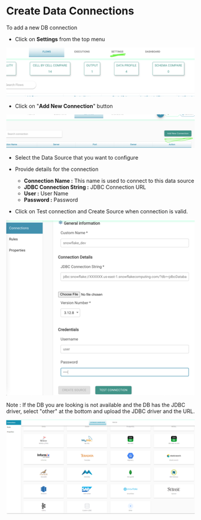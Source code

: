 # Create Data Connections

To add a new DB connection

* Click on **Settings** from the top menu

![](../.gitbook/assets/screen-shot-2021-02-19-at-11.22.51-pm.png)



* Click on "**Add New Connection**" button 

![](../.gitbook/assets/screen-shot-2021-02-19-at-11.24.28-pm.png)

* Select the Data Source that you want to configure
* Provide details for the connection

  * **Connection Name :**  This name is used to connect to this data source
  * **JDBC Connection String :** JDBC Connection URL
  * **User :** User Name
  * **Password :** Password

* Click on Test connection and Create Source when connection is valid.

![Adding a new Connection](../.gitbook/assets/screen-shot-2021-02-19-at-11.27.03-pm.png)





Note : If the DB you are looking is not available and the DB has the JDBC driver, select "other" at the bottom and upload the JDBC driver and the URL.



![Database Connections](../.gitbook/assets/db-conns.png)





 
